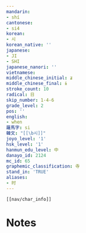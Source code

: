```yaml
---
mandarin:
- shí
cantonese:
- si4
korean:
- 시
korean_native: ''
japanese:
- JI
- SHI
japanese_nanori: ''
vietnamese:
middle_chinese_initial: ʑ
middle_chinese_final: ɨ
stroke_count: 10
radical: 日
skip_number: 1-4-6
grade_level: 2
pos: ''
english:
- when
羅馬字: si
韓文: "[[\b시]]"
joyo_level: '1'
hsk_level: '1'
hanmun_edu_level: 中
danayo_id: 2124
mc_id: 65
graphemic_classification: 寺
stand_in: 'TRUE'
aliases:
- 时
---
```

```meta-bind-embed
[[nav/char_info]]
```

# Notes
